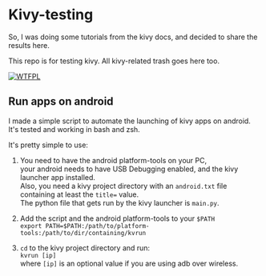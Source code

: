Kivy-testing
============

So, I was doing some tutorials from the kivy docs, and decided to share the results here.

This repo is for testing kivy. All kivy-related trash goes here too.

[![](http://www.wtfpl.net/wp-content/uploads/2012/12/wtfpl-badge-1.png "WTFPL")](http://www.wtfpl.net/)

Run apps on android
-------------------
I made a simple script to automate the launching of kivy apps on android. It's tested and working in bash and zsh.

It's pretty simple to use:

1. You need to have the android platform-tools on your PC,  
your android needs to have USB Debugging enabled, and the kivy launcher app installed.  
Also, you need a kivy project directory with an `android.txt` file containing at least the `title=` value.  
The python file that gets run by the kivy launcher is `main.py`.

2. Add the script and the android platform-tools to your `$PATH`  
```export PATH=$PATH:/path/to/platform-tools:/path/to/dir/containing/kvrun```

3. `cd` to the kivy project directory and run:  
```kvrun [ip]```  
where `[ip]` is an optional value if you are using adb over wireless.

